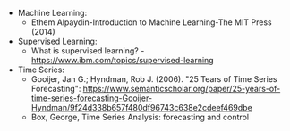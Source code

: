 - Machine Learning:
  - Ethem Alpaydin-Introduction to Machine Learning-The MIT Press (2014)
- Supervised Learning:
  - What is supervised learning? - https://www.ibm.com/topics/supervised-learning
- Time Series:
  - Gooijer, Jan G.; Hyndman, Rob J. (2006). "25 Tears of Time Series Forecasting": https://www.semanticscholar.org/paper/25-years-of-time-series-forecasting-Gooijer-Hyndman/9f24d338b657f480df96743c638e2cdeef469dbe
  - Box, George, Time Series Analysis: forecasting and control